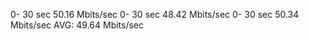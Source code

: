 0-  30 sec       50.16 Mbits/sec
0-  30 sec       48.42 Mbits/sec
0-  30 sec       50.34 Mbits/sec
AVG: 49.64 Mbits/sec
